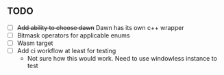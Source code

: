 ## TODO

- [ ] ~~Add ability to choose dawn~~ Dawn has its own c++ wrapper
- [ ] Bitmask operators for applicable enums
- [ ] Wasm target
- [ ] Add ci workflow at least for testing
  - Not sure how this would work. Need to use windowless instance to test